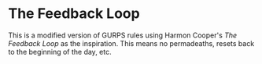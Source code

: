# The Feedback Loop

This is a modified version of GURPS rules using Harmon Cooper's *The Feedback Loop* as the inspiration.  This means no permadeaths, resets back to the beginning of the day, etc.
